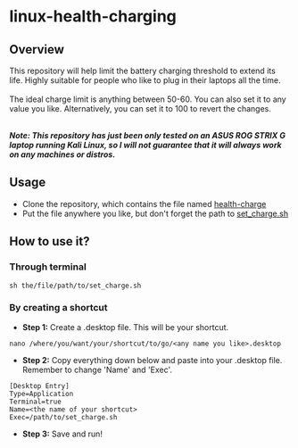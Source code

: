 # linux-health-charging


## Overview
This repository will help limit the battery charging threshold to extend its life. Highly suitable for people who like to plug in their laptops all the time.\
\
The ideal charge limit is anything between 50-60. You can also set it to any value you like. Alternatively, you can set it to 100 to revert the changes.

\
***Note: This repository has just been only tested on an ASUS ROG STRIX G laptop running Kali Linux, so I will not guarantee that it will always work on any 
machines or distros.***


## Usage
- Clone the repository, which contains the file named [health-charge](https://github.com/CookieCollie/linux-health-charging/tree/main/health-charge)
- Put the file anywhere you like, but don't forget the path to [set_charge.sh](https://github.com/CookieCollie/linux-health-charging/blob/main/health-charge/set_charge.sh)


## How to use it?
### Through terminal
```
sh the/file/path/to/set_charge.sh
```


### By creating a shortcut
- **Step 1:** Create a .desktop file. This will be your shortcut.
```
nano /where/you/want/your/shortcut/to/go/<any name you like>.desktop
```
- **Step 2:** Copy everything down below and paste into your .desktop file. Remember to change 'Name' and 'Exec'.
```
[Desktop Entry]
Type=Application
Terminal=true
Name=<the name of your shortcut>
Exec=/path/to/set_charge.sh
```
- **Step 3:** Save and run!

